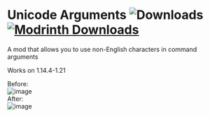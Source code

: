 # Unicode Arguments ![Downloads](https://img.shields.io/github/downloads/FurnyGo/Unicode-Arguments/total?color=red&logo=github&style=for-the-badge) [![Modrinth Downloads](https://img.shields.io/modrinth/dt/unicode-arguments?label=Modrinth&logo=modrinth&style=for-the-badge)](https://modrinth.com/mod/unicode-arguments/)  
A mod that allows you to use non-English characters in command arguments  
  
Works on 1.14.4-1.21  
  
Before:  
![image](https://github.com/FurnyGo/Unicode-Nicknames/assets/68079109/7e1db0cc-7b6d-43da-a072-03ab21f043ad)  
After:  
![image](https://github.com/FurnyGo/Unicode-Nicknames/assets/68079109/9fd7d8de-774b-4118-912b-b494924ed080)  

